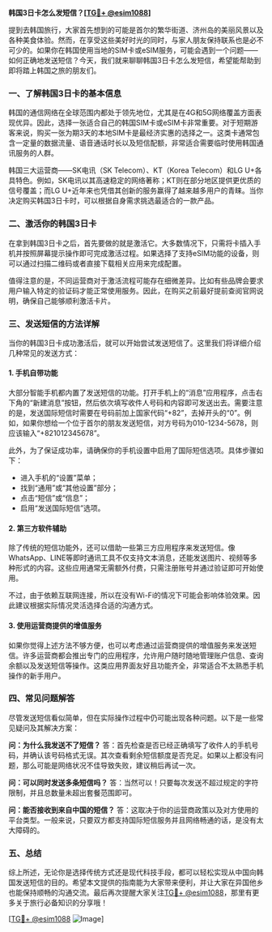 **韩国3日卡怎么发短信？[[TG💪+ @esim1088](https://t.me/s/esim1088)]**

提到去韩国旅行，大家首先想到的可能是首尔的繁华街道、济州岛的美丽风景以及各种美食体验。然而，在享受这些美好时光的同时，与家人朋友保持联系也是必不可少的。如果你在韩国使用当地的SIM卡或eSIM服务，可能会遇到一个问题——如何正确地发送短信？今天，我们就来聊聊韩国3日卡怎么发短信，希望能帮助到即将踏上韩国之旅的朋友们。

### 一、了解韩国3日卡的基本信息

韩国的通信网络在全球范围内都处于领先地位，尤其是在4G和5G网络覆盖方面表现优异。因此，选择一张适合自己的韩国SIM卡或eSIM卡非常重要。对于短期游客来说，购买一张为期3天的本地SIM卡是最经济实惠的选择之一。这类卡通常包含一定量的数据流量、语音通话时长以及短信配额，非常适合需要临时使用韩国通讯服务的人群。

韩国三大运营商——SK电讯（SK Telecom）、KT（Korea Telecom）和LG U+各具特色。例如，SK电讯以其高速稳定的网络著称；KT则在部分地区提供更优质的信号覆盖；而LG U+近年来也凭借其创新的服务赢得了越来越多用户的青睐。当你决定购买韩国3日卡时，可以根据自身需求挑选最适合的一款产品。

### 二、激活你的韩国3日卡

在拿到韩国3日卡之后，首先要做的就是激活它。大多数情况下，只需将卡插入手机并按照屏幕提示操作即可完成激活过程。如果选择了支持eSIM功能的设备，则可以通过扫描二维码或者直接下载相关应用来完成配置。

值得注意的是，不同运营商对于激活流程可能存在细微差异。比如有些品牌会要求用户输入特定的验证码才能正常使用服务。因此，在购买之前最好提前查阅官网说明，确保自己能够顺利激活卡片。

### 三、发送短信的方法详解

当你的韩国3日卡成功激活后，就可以开始尝试发送短信了。这里我们将详细介绍几种常见的发送方式：

#### 1. 手机自带功能

大部分智能手机都内置了发送短信的功能。打开手机上的“消息”应用程序，点击右下角的“新建消息”按钮，然后依次填写收件人号码和内容即可发送出去。需要注意的是，发送国际短信时需要在号码前加上国家代码“+82”，去掉开头的“0”。例如，如果你想给一个位于首尔的朋友发送短信，对方号码为010-1234-5678，则应该输入“+821012345678”。

此外，为了保证成功率，请确保你的手机设置中启用了国际短信选项。具体步骤如下：
- 进入手机的“设置”菜单；
- 找到“通用”或“其他设置”部分；
- 点击“短信”或“信息”；
- 启用“发送国际短信”选项。

#### 2. 第三方软件辅助

除了传统的短信功能外，还可以借助一些第三方应用程序来发送短信。像WhatsApp、LINE等即时通讯工具不仅支持文本消息，还能发送图片、视频等多种形式的内容。这些应用通常无需额外付费，只需注册账号并通过验证即可开始使用。

不过，由于依赖互联网连接，所以在没有Wi-Fi的情况下可能会影响体验效果。因此建议根据实际情况灵活选择合适的沟通方式。

#### 3. 使用运营商提供的增值服务

如果你觉得上述方法不够方便，也可以考虑通过运营商提供的增值服务来发送短信。许多运营商都会推出专门的应用程序，允许用户随时随地管理账户信息、查询余额以及发送短信等操作。这类应用界面友好且功能齐全，非常适合不太熟悉手机操作的新手用户。

### 四、常见问题解答

尽管发送短信看似简单，但在实际操作过程中仍可能出现各种问题。以下是一些常见疑问及其解决方案：

**问：为什么我发送不了短信？**
答：首先检查是否已经正确填写了收件人的手机号码，并确认该号码格式无误。其次查看剩余短信额度是否充足。如果以上都没有问题，那么可能是网络状况不佳导致失败，建议稍后再试一次。

**问：可以同时发送多条短信吗？**
答：当然可以！只要每次发送不超过规定的字符限制，并且总数量未超出套餐范围即可。

**问：能否接收到来自中国的短信？**
答：这取决于你的运营商政策以及对方使用的平台类型。一般来说，只要双方都支持国际短信服务并且网络畅通的话，是没有太大障碍的。

### 五、总结

综上所述，无论你是选择传统方式还是现代科技手段，都可以轻松实现从中国向韩国发送短信的目的。希望本文提供的指南能为大家带来便利，并让大家在异国他乡也能保持顺畅的沟通交流。最后再次提醒大家关注[TG💪+ @esim1088](https://t.me/s/esim1088)，那里有更多关于旅行必备知识的分享哦！

[[TG💪+ @esim1088](https://t.me/s/esim1088) ![Image](https://i.postimg.cc/4NQfJmqS/Snipaste-2025-05-13-00-14-12.png)]